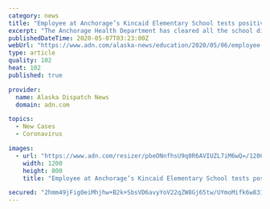 ```yaml
---
category: news
title: "Employee at Anchorage’s Kincaid Elementary School tests positive for COVID-19"
excerpt: "The Anchorage Health Department has cleared all the school district employees that the infected person came into contact with."
publishedDateTime: 2020-05-07T03:23:00Z
webUrl: "https://www.adn.com/alaska-news/education/2020/05/06/employee-at-anchorages-kincaid-elementary-school-tests-positive-for-covid-19/"
type: article
quality: 102
heat: 102
published: true

provider:
  name: Alaska Dispatch News
  domain: adn.com

topics:
  - New Cases
  - Coronavirus

images:
  - url: "https://www.adn.com/resizer/pbeONnfhsU9q0R6AVIUZL7iM6wQ=/1200x0/arc-anglerfish-arc2-prod-adn.s3.amazonaws.com/public/TWKZ4KLLIBECTHDYL7N3NFM3OI.jpg"
    width: 1200
    height: 800
    title: "Employee at Anchorage’s Kincaid Elementary School tests positive for COVID-19"

secured: "2hmm49jFig0eiMhjhw+B2k+SbsVD6avyYoV22qZW8Gj65tw/UYmoMifk6w83ISJDmHWZahuV/+CS+sMQU5VNKgJqaH9Q7o1smzWzHjB+aSD/qR0LFSHq6c7ETvgSYyxpFsjZvO4vMEBxKZGU8hYQai60JUjha+sh2SaCDHTw/BKggGRYVuxi431tIKsg2G7e9xrHFwQO9JKVnBVYKi6Y6Qx4ocgF8vZB/8QtWxT+h5gVF6nGTWqSZaTNrAQAlbBQt26LkIytnZxgwszEkryQ+SabcLg6Mqxu9iWO8YVz8cSGr2WECQgLHeq78RYA2YYq2ZxoejZC5+qSdOr4A8UhpMwLfkSLcZsLh40eUV/W3gFNM4x8hrH5OUFj4TabQ2o+fVGnZYMiz0F6ha5R5/VpFDhGuvjqKQty9kcV/BTBTR9b+/rMx9GGeSIaD5a1MYST/Dafm4sxdopXY3bko0rJJ0kSxbZ3LuMbg2FKFaSouJU=;K7sLE0a/Rnq8Wbz0xZLiwQ=="
---
```


